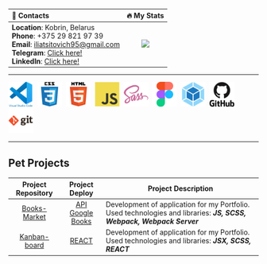 :mag_right: Contacts | :fire: My Stats
|:---|:---:|
**Location**: Kobrin, Belarus  </br>  **Phone**: +375 29 821 97 39  </br>  **Email**: iliatsitovich95@gmail.com  </br>  **Telegram**: [Click here!]( https://t.me/mr_fischer)  </br>  **LinkedIn**: [Click here!](https://www.linkedin.com/in/itsitovich/)|<img src="https://github-readme-stats.vercel.app/api/top-langs/?username=IliaTsitovich&layout=compact&theme=vision-friendly-dark" width="400">  </br>  

---

<div>
  <img src="https://github.com/devicons/devicon/blob/master/icons/vscode/vscode-original-wordmark.svg"  title="vscode" alt="vscode" height="50"/>&nbsp;
  <img src="https://github.com/devicons/devicon/blob/master/icons/css3/css3-original-wordmark.svg"  title="CSS3" alt="CSS" height="50"/>&nbsp;
  <img src="https://github.com/devicons/devicon/blob/master/icons/html5/html5-original-wordmark.svg" title="HTML5" alt="HTML" height="50"/>&nbsp;
  <img src="https://github.com/devicons/devicon/blob/master/icons/javascript/javascript-original.svg" title="JavaScript" alt="JavaScript" height="50"/>&nbsp;
  <img src="https://github.com/devicons/devicon/blob/master/icons/sass/sass-original.svg" title="sass" alt="sass" height="50"/>&nbsp;
  <img src="https://github.com/devicons/devicon/blob/master/icons/figma/figma-original.svg" title="Figma" alt="Figma" height="50"/>&nbsp;
  <img src="https://github.com/devicons/devicon/blob/master/icons/webpack/webpack-original.svg" title="Webpack" alt="Webpack" height="50"/>&nbsp;
  <img src="https://github.com/devicons/devicon/blob/master/icons/github/github-original-wordmark.svg" title="GitHub" **alt="GitHub" height="50"/>&nbsp;
  <img src="https://github.com/devicons/devicon/blob/master/icons/git/git-original-wordmark.svg" title="Git" **alt="Git" height="50"/>&nbsp;
</div>

---


## Pet Projects
Project Repository|Project Deploy|Project Description
|:---:|:---:|---
[Books-Market](https://github.com/IliaTsitovich/Books-market-on-API-Google-Books)|[API Google Books](https://developers.google.com/books/docs/v1/using?hl=ru)|Development of application for my Portfolio. Used technologies and libraries: ***JS, SCSS, Webpack, Webpack Server***
[Kanban-board](https://github.com/IliaTsitovich/Kanban_project)|[REACT](https://create-react-app.dev/)|Development of application for my Portfolio. Used technologies and libraries: ***JSX, SCSS, REACT***

